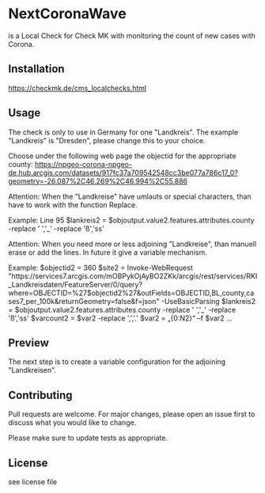 # NextCoronaWave

is a Local Check for Check MK with monitoring the count of new cases with Corona. 

## Installation

https://checkmk.de/cms_localchecks.html

##  Usage

The check is only to use in Germany for one "Landkreis". The example "Landkreis" is "Dresden", please change this to your choice.

Choose under the following web page the objectid for the appropriate county:
https://npgeo-corona-npgeo-de.hub.arcgis.com/datasets/917fc37a709542548cc3be077a786c17_0?geometry=-26.087%2C46.269%2C46.994%2C55.886


Attention: When the "Landkreise" have umlauts or special characters, than have to work with the function Replace.

Example: Line 95 $lankreis2 = $objoutput.value2.features.attributes.county -replace ' ','_' -replace 'ß','ss'


Attention: When you need more or less adjoining "Landkreise", than manuell erase or add the lines. In future it give a variable mechanism.

Example: $objectid2 = 360
         $site2 = Invoke-WebRequest "https://services7.arcgis.com/mOBPykOjAyBO2ZKk/arcgis/rest/services/RKI_Landkreisdaten/FeatureServer/0/query?where=OBJECTID=%27$objectid2%27&outFields=OBJECTID,BL,county,cases7_per_100k&returnGeometry=false&f=json" -UseBasicParsing
         $lankreis2 = $objoutput.value2.features.attributes.county -replace ' ','_' -replace 'ß','ss'
         $varcount2 = $var2 -replace ',','.'
		 $var2 = „{0:N2}“ –f $var2
		 ...


## Preview

The next step is to create a variable configuration for the adjoining "Landkreisen".

## Contributing

Pull requests are welcome. For major changes, please open an issue first to discuss what you would like to change.

Please make sure to update tests as appropriate.

## License

see license file
